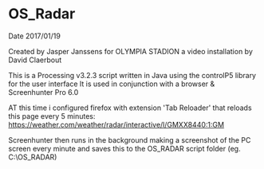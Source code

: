 # OS_Radar

Date 2017/01/19

Created by Jasper Janssens for OLYMPIA STADION
a video installation by David Claerbout

This is a Processing v3.2.3 script written in Java
using the controlP5 library for the user interface
It is used in conjunction with a browser & Screenhunter Pro 6.0

AT this time i configured firefox with extension 'Tab Reloader' that reloads this page every 5 minutes:
https://weather.com/weather/radar/interactive/l/GMXX8440:1:GM

Screenhunter then runs in the background making a screenshot of the PC screen every minute and 
saves this to the OS_RADAR script folder (eg. C:\OS_RADAR\)
